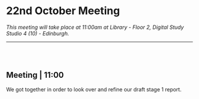 # 22nd October Meeting

*This meeting will take place at 11:00am at Library - Floor 2, Digital Study
Studio 4 (10) - Edinburgh.*

---


<br>
<br>

## Meeting | 11:00
We got together in order to look over and refine our draft stage 1 report.
